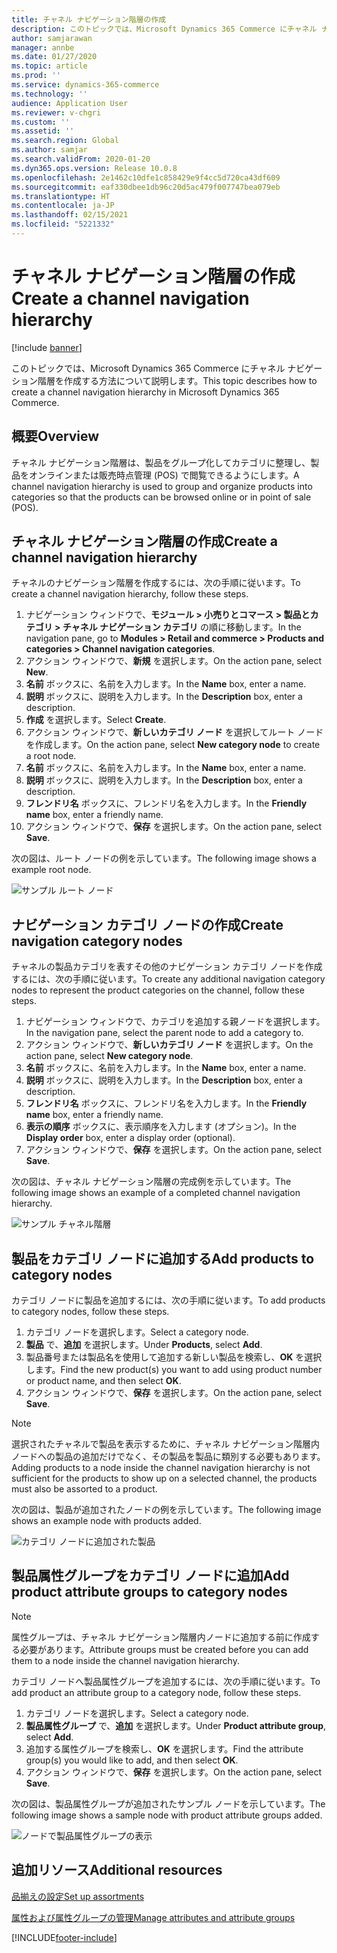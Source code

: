 ```yaml
---
title: チャネル ナビゲーション階層の作成
description: このトピックでは、Microsoft Dynamics 365 Commerce にチャネル ナビゲーション階層を作成する方法について説明します。
author: samjarawan
manager: annbe
ms.date: 01/27/2020
ms.topic: article
ms.prod: ''
ms.service: dynamics-365-commerce
ms.technology: ''
audience: Application User
ms.reviewer: v-chgri
ms.custom: ''
ms.assetid: ''
ms.search.region: Global
ms.author: samjar
ms.search.validFrom: 2020-01-20
ms.dyn365.ops.version: Release 10.0.8
ms.openlocfilehash: 2e1462c10dfe1c858429e9f4cc5d720ca43df609
ms.sourcegitcommit: eaf330dbee1db96c20d5ac479f007747bea079eb
ms.translationtype: HT
ms.contentlocale: ja-JP
ms.lasthandoff: 02/15/2021
ms.locfileid: "5221332"
---
```

# <a name="create-a-channel-navigation-hierarchy"></a><span data-ttu-id="1e23d-103">チャネル ナビゲーション階層の作成</span><span class="sxs-lookup"><span data-stu-id="1e23d-103">Create a channel navigation hierarchy</span></span>


[!include [banner](includes/banner.md)]

<span data-ttu-id="1e23d-104">このトピックでは、Microsoft Dynamics 365 Commerce にチャネル ナビゲーション階層を作成する方法について説明します。</span><span class="sxs-lookup"><span data-stu-id="1e23d-104">This topic describes how to create a channel navigation hierarchy in Microsoft Dynamics 365 Commerce.</span></span>

## <a name="overview"></a><span data-ttu-id="1e23d-105">概要</span><span class="sxs-lookup"><span data-stu-id="1e23d-105">Overview</span></span>

<span data-ttu-id="1e23d-106">チャネル ナビゲーション階層は、製品をグループ化してカテゴリに整理し、製品をオンラインまたは販売時点管理 (POS) で閲覧できるようにします。</span><span class="sxs-lookup"><span data-stu-id="1e23d-106">A channel navigation hierarchy is used to group and organize products into categories so that the products can be browsed online or in point of sale (POS).</span></span>

## <a name="create-a-channel-navigation-hierarchy"></a><span data-ttu-id="1e23d-107">チャネル ナビゲーション階層の作成</span><span class="sxs-lookup"><span data-stu-id="1e23d-107">Create a channel navigation hierarchy</span></span>

<span data-ttu-id="1e23d-108">チャネルのナビゲーション階層を作成するには、次の手順に従います。</span><span class="sxs-lookup"><span data-stu-id="1e23d-108">To create a channel navigation hierarchy, follow these steps.</span></span>

1. <span data-ttu-id="1e23d-109">ナビゲーション ウィンドウで、**モジュール \> 小売りとコマース \> 製品とカテゴリ \> チャネル ナビゲーション カテゴリ** の順に移動します。</span><span class="sxs-lookup"><span data-stu-id="1e23d-109">In the navigation pane, go to **Modules \> Retail and commerce \> Products and categories \> Channel navigation categories**.</span></span>
1. <span data-ttu-id="1e23d-110">アクション ウィンドウで、**新規** を選択します。</span><span class="sxs-lookup"><span data-stu-id="1e23d-110">On the action pane, select **New**.</span></span>
1. <span data-ttu-id="1e23d-111">**名前** ボックスに、名前を入力します。</span><span class="sxs-lookup"><span data-stu-id="1e23d-111">In the **Name** box, enter a name.</span></span>
1. <span data-ttu-id="1e23d-112">**説明** ボックスに、説明を入力します。</span><span class="sxs-lookup"><span data-stu-id="1e23d-112">In the **Description** box, enter a description.</span></span>
1. <span data-ttu-id="1e23d-113">**作成** を選択します。</span><span class="sxs-lookup"><span data-stu-id="1e23d-113">Select **Create**.</span></span>
1. <span data-ttu-id="1e23d-114">アクション ウィンドウで、**新しいカテゴリ ノード** を選択してルート ノードを作成します。</span><span class="sxs-lookup"><span data-stu-id="1e23d-114">On the action pane, select **New category node** to create a root node.</span></span>
1. <span data-ttu-id="1e23d-115">**名前** ボックスに、名前を入力します。</span><span class="sxs-lookup"><span data-stu-id="1e23d-115">In the **Name** box, enter a name.</span></span>
1. <span data-ttu-id="1e23d-116">**説明** ボックスに、説明を入力します。</span><span class="sxs-lookup"><span data-stu-id="1e23d-116">In the **Description** box, enter a description.</span></span>
1. <span data-ttu-id="1e23d-117">**フレンドリ名** ボックスに、フレンドリ名を入力します。</span><span class="sxs-lookup"><span data-stu-id="1e23d-117">In the **Friendly name** box, enter a friendly name.</span></span>
1. <span data-ttu-id="1e23d-118">アクション ウィンドウで、**保存** を選択します。</span><span class="sxs-lookup"><span data-stu-id="1e23d-118">On the action pane, select **Save**.</span></span>

<span data-ttu-id="1e23d-119">次の図は、ルート ノードの例を示しています。</span><span class="sxs-lookup"><span data-stu-id="1e23d-119">The following image shows a example root node.</span></span>

![サンプル ルート ノード](media/create-channel-hierarchy-1.png)

## <a name="create-navigation-category-nodes"></a><span data-ttu-id="1e23d-121">ナビゲーション カテゴリ ノードの作成</span><span class="sxs-lookup"><span data-stu-id="1e23d-121">Create navigation category nodes</span></span>

<span data-ttu-id="1e23d-122">チャネルの製品カテゴリを表すその他のナビゲーション カテゴリ ノードを作成するには、次の手順に従います。</span><span class="sxs-lookup"><span data-stu-id="1e23d-122">To create any additional navigation category nodes to represent the product categories on the channel, follow these steps.</span></span>

1. <span data-ttu-id="1e23d-123">ナビゲーション ウィンドウで、カテゴリを追加する親ノードを選択します。</span><span class="sxs-lookup"><span data-stu-id="1e23d-123">In the navigation pane, select the parent node to add a category to.</span></span>
1. <span data-ttu-id="1e23d-124">アクション ウィンドウで、**新しいカテゴリ ノード** を選択します。</span><span class="sxs-lookup"><span data-stu-id="1e23d-124">On the action pane, select **New category node**.</span></span>
1. <span data-ttu-id="1e23d-125">**名前** ボックスに、名前を入力します。</span><span class="sxs-lookup"><span data-stu-id="1e23d-125">In the **Name** box, enter a name.</span></span>
1. <span data-ttu-id="1e23d-126">**説明** ボックスに、説明を入力します。</span><span class="sxs-lookup"><span data-stu-id="1e23d-126">In the **Description** box, enter a description.</span></span>
1. <span data-ttu-id="1e23d-127">**フレンドリ名** ボックスに、フレンドリ名を入力します。</span><span class="sxs-lookup"><span data-stu-id="1e23d-127">In the **Friendly name** box, enter a friendly name.</span></span>
1. <span data-ttu-id="1e23d-128">**表示の順序** ボックスに、表示順序を入力します (オプション)。</span><span class="sxs-lookup"><span data-stu-id="1e23d-128">In the **Display order** box, enter a display order (optional).</span></span>
1. <span data-ttu-id="1e23d-129">アクション ウィンドウで、**保存** を選択します。</span><span class="sxs-lookup"><span data-stu-id="1e23d-129">On the action pane, select **Save**.</span></span>

<span data-ttu-id="1e23d-130">次の図は、チャネル ナビゲーション階層の完成例を示しています。</span><span class="sxs-lookup"><span data-stu-id="1e23d-130">The following image shows an example of a completed channel navigation hierarchy.</span></span>

![サンプル チャネル階層](media/create-channel-hierarchy-2.png)

## <a name="add-products-to-category-nodes"></a><span data-ttu-id="1e23d-132">製品をカテゴリ ノードに追加する</span><span class="sxs-lookup"><span data-stu-id="1e23d-132">Add products to category nodes</span></span>

<span data-ttu-id="1e23d-133">カテゴリ ノードに製品を追加するには、次の手順に従います。</span><span class="sxs-lookup"><span data-stu-id="1e23d-133">To add products to category nodes, follow these steps.</span></span>

1. <span data-ttu-id="1e23d-134">カテゴリ ノードを選択します。</span><span class="sxs-lookup"><span data-stu-id="1e23d-134">Select a category node.</span></span>
1. <span data-ttu-id="1e23d-135"> **製品** で、**追加** を選択します。</span><span class="sxs-lookup"><span data-stu-id="1e23d-135">Under **Products**, select **Add**.</span></span>
1. <span data-ttu-id="1e23d-136">製品番号または製品名を使用して追加する新しい製品を検索し、**OK** を選択します。</span><span class="sxs-lookup"><span data-stu-id="1e23d-136">Find the new product(s) you want to add using product number or product name, and then select **OK**.</span></span>
1. <span data-ttu-id="1e23d-137">アクション ウィンドウで、**保存** を選択します。</span><span class="sxs-lookup"><span data-stu-id="1e23d-137">On the action pane, select **Save**.</span></span>

> [!NOTE]
> <span data-ttu-id="1e23d-138">選択されたチャネルで製品を表示するために、チャネル ナビゲーション階層内ノードへの製品の追加だけでなく、その製品を製品に類別する必要もあります。</span><span class="sxs-lookup"><span data-stu-id="1e23d-138">Adding products to a node inside the channel navigation hierarchy is not sufficient for the products to show up on a selected channel, the products must also be assorted to a product.</span></span>

<span data-ttu-id="1e23d-139">次の図は、製品が追加されたノードの例を示しています。</span><span class="sxs-lookup"><span data-stu-id="1e23d-139">The following image shows an example node with products added.</span></span>

![カテゴリ ノードに追加された製品](media/create-channel-hierarchy-3.png)

## <a name="add-product-attribute-groups-to-category-nodes"></a><span data-ttu-id="1e23d-141">製品属性グループをカテゴリ ノードに追加</span><span class="sxs-lookup"><span data-stu-id="1e23d-141">Add product attribute groups to category nodes</span></span>

> [!NOTE]
> <span data-ttu-id="1e23d-142">属性グループは、チャネル ナビゲーション階層内ノードに追加する前に作成する必要があります。</span><span class="sxs-lookup"><span data-stu-id="1e23d-142">Attribute groups must be created before you can add them to a node inside the channel navigation hierarchy.</span></span>

<span data-ttu-id="1e23d-143">カテゴリ ノードへ製品属性グループを追加するには、次の手順に従います。</span><span class="sxs-lookup"><span data-stu-id="1e23d-143">To add product an attribute group to a category node, follow these steps.</span></span>

1. <span data-ttu-id="1e23d-144">カテゴリ ノードを選択します。</span><span class="sxs-lookup"><span data-stu-id="1e23d-144">Select a category node.</span></span>
1. <span data-ttu-id="1e23d-145">**製品属性グループ** で、**追加** を選択します。</span><span class="sxs-lookup"><span data-stu-id="1e23d-145">Under **Product attribute group**, select **Add**.</span></span>
1. <span data-ttu-id="1e23d-146">追加する属性グループを検索し、**OK** を選択します。</span><span class="sxs-lookup"><span data-stu-id="1e23d-146">Find the attribute group(s) you would like to add, and then select **OK**.</span></span>
1. <span data-ttu-id="1e23d-147">アクション ウィンドウで、**保存** を選択します。</span><span class="sxs-lookup"><span data-stu-id="1e23d-147">On the action pane, select **Save**.</span></span>

<span data-ttu-id="1e23d-148">次の図は、製品属性グループが追加されたサンプル ノードを示しています。</span><span class="sxs-lookup"><span data-stu-id="1e23d-148">The following image shows a sample node with product attribute groups added.</span></span>

![ノードで製品属性グループの表示](media/create-channel-hierarchy-4.png)

## <a name="additional-resources"></a><span data-ttu-id="1e23d-150">追加リソース</span><span class="sxs-lookup"><span data-stu-id="1e23d-150">Additional resources</span></span>

[<span data-ttu-id="1e23d-151">品揃えの設定</span><span class="sxs-lookup"><span data-stu-id="1e23d-151">Set up assortments</span></span>](set-up-assortments.md)

[<span data-ttu-id="1e23d-152">属性および属性グループの管理</span><span class="sxs-lookup"><span data-stu-id="1e23d-152">Manage attributes and attribute groups</span></span>](attribute-attributegroups-lifecycle.md)


[!INCLUDE[footer-include](../includes/footer-banner.md)]
